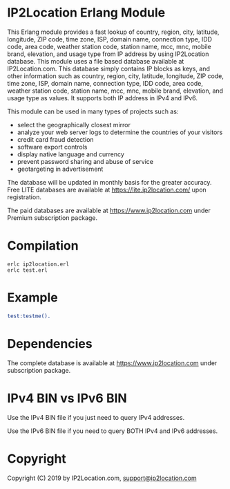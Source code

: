 IP2Location Erlang Module
=========================

This Erlang module provides a fast lookup of country, region, city, latitude, longitude, ZIP code, time zone, ISP, domain name, connection type, IDD code, area code, weather station code, station name, mcc, mnc, mobile brand, elevation, and usage type from IP address by using IP2Location database. This module uses a file based database available at IP2Location.com. This database simply contains IP blocks as keys, and other information such as country, region, city, latitude, longitude, ZIP code, time zone, ISP, domain name, connection type, IDD code, area code, weather station code, station name, mcc, mnc, mobile brand, elevation, and usage type as values. It supports both IP address in IPv4 and IPv6.

This module can be used in many types of projects such as:

 - select the geographically closest mirror
 - analyze your web server logs to determine the countries of your visitors
 - credit card fraud detection
 - software export controls
 - display native language and currency 
 - prevent password sharing and abuse of service 
 - geotargeting in advertisement

The database will be updated in monthly basis for the greater accuracy. Free LITE databases are available at https://lite.ip2location.com/ upon registration.

The paid databases are available at https://www.ip2location.com under Premium subscription package.


Compilation
=======

```
erlc ip2location.erl
erlc test.erl
```

Example
=======

```erlang
test:testme().
```

Dependencies
============

The complete database is available at https://www.ip2location.com under subscription package.


IPv4 BIN vs IPv6 BIN
======================
Use the IPv4 BIN file if you just need to query IPv4 addresses.

Use the IPv6 BIN file if you need to query BOTH IPv4 and IPv6 addresses.


Copyright
=========

Copyright (C) 2019 by IP2Location.com, support@ip2location.com
